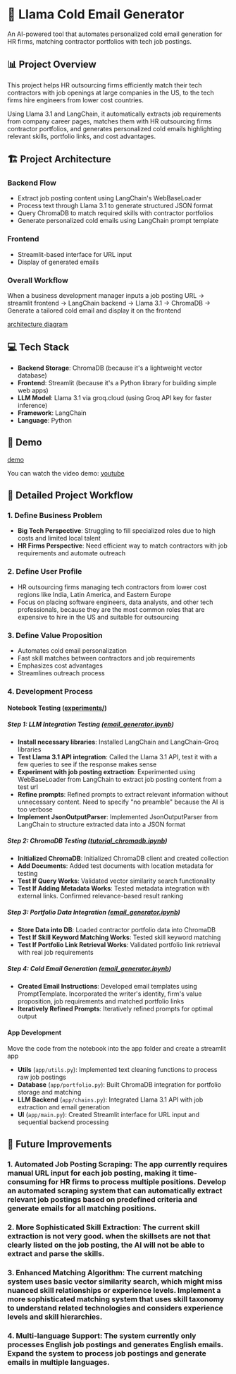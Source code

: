# 🤖 Llama Cold Email Generator 

An AI-powered tool that automates personalized cold email generation for HR firms, matching contractor portfolios with tech job postings.

## 📊 Project Overview

This project helps HR outsourcing firms efficiently match their tech contractors with job openings at large companies in the US, to the tech firms hire engineers from lower cost countries. 

Using Llama 3.1 and LangChain, it automatically extracts job requirements from company career pages, matches them with HR outsourcing firms contractor portfolios, and generates personalized cold emails highlighting relevant skills, portfolio links, and cost advantages.

## 🏗️ Project Architecture

### Backend Flow
- Extract job posting content using LangChain's WebBaseLoader
- Process text through Llama 3.1 to generate structured JSON format
- Query ChromaDB to match required skills with contractor portfolios
- Generate personalized cold emails using LangChain prompt template

### Frontend
- Streamlit-based interface for URL input
- Display of generated emails

### Overall Workflow
When a business development manager inputs a job posting URL -> streamlit frontend -> LangChain backend -> Llama 3.1 -> ChromaDB -> Generate a tailored cold email and display it on the frontend

[architecture diagram](architecture.png)

## 💻 Tech Stack

- **Backend Storage**: ChromaDB (because it's a lightweight vector database)
- **Frontend**: Streamlit (because it's a Python library for building simple web apps)
- **LLM Model**: Llama 3.1 via groq.cloud (using Groq API key for faster inference)
- **Framework**: LangChain
- **Language**: Python

## 🎥 Demo

[demo](demo/demo.gif)

You can watch the video demo: [youtube](https://youtu.be/KS0ShCQTc04)

## 📝 Detailed Project Workflow

### 1. Define Business Problem
- **Big Tech Perspective**: Struggling to fill specialized roles due to high costs and limited local talent
- **HR Firms Perspective**: Need efficient way to match contractors with job requirements and automate outreach

### 2. Define User Profile
- HR outsourcing firms managing tech contractors from lower cost regions like India, Latin America, and Eastern Europe
- Focus on placing software engineers, data analysts, and other tech professionals, because they are the most common roles that are expensive to hire in the US and suitable for outsourcing

### 3. Define Value Proposition
- Automates cold email personalization
- Fast skill matches between contractors and job requirements
- Emphasizes cost advantages
- Streamlines outreach process

### 4. Development Process
#### Notebook Testing ([experiments/](experiments/))
##### Step 1: LLM Integration Testing ([email_generator.ipynb](experiments/email_generator.ipynb))
- **Install necessary libraries**: Installed LangChain and LangChain-Groq libraries
- **Test Llama 3.1 API integration**:  Called the Llama 3.1 API, test it with a few queries to see if the response makes sense
- **Experiment with job posting extraction**: Experimented using WebBaseLoader from LangChain to extract job posting content from a test url
- **Refine prompts**: Refined prompts to extract relevant information without unnecessary content. Need to specify "no preamble" because the AI is too verbose
- **Implement JsonOutputParser**: Implemented JsonOutputParser from LangChain to structure extracted data into a JSON format

##### Step 2: ChromaDB Testing ([tutorial_chromadb.ipynb](experiments/tutorial_chromadb.ipynb)) 
- **Initialized ChromaDB**: Initialized ChromaDB client and created collection
- **Add Documents**: Added test documents with location metadata for testing
- **Test If Query Works**: Validated vector similarity search functionality
- **Test If Adding Metadata Works**: Tested metadata integration with external links. Confirmed relevance-based result ranking

##### Step 3: Portfolio Data Integration ([email_generator.ipynb](experiments/email_generator.ipynb))
- **Store Data into DB**: Loaded contractor portfolio data into ChromaDB
- **Test If Skill Keyword Matching Works**: Tested skill keyword matching
- **Test If Portfolio Link Retrieval Works**: Validated portfolio link retrieval with real job requirements

##### Step 4: Cold Email Generation ([email_generator.ipynb](experiments/email_generator.ipynb))
- **Created Email Instructions**: Developed email templates using PromptTemplate. Incorporated the writer's identity, firm's value proposition,  job requirements and matched portfolio links
- **Iteratively Refined Prompts**: Iteratively refined prompts for optimal output

#### App Development
Move the code from the notebook into the app folder and create a streamlit app
- **Utils** (`app/utils.py`): Implemented text cleaning functions to process raw job postings
- **Database** (`app/portfolio.py`): Built ChromaDB integration for portfolio storage and matching
- **LLM Backend** (`app/chains.py`): Integrated Llama 3.1 API with job extraction and email generation
- **UI** (`app/main.py`): Created Streamlit interface for URL input and sequential backend processing

## 🚀 Future Improvements

### 1. **Automated Job Posting Scraping**: The app currently requires manual URL input for each job posting, making it time-consuming for HR firms to process multiple positions. Develop an automated scraping system that can automatically extract relevant job postings based on predefined criteria and generate emails for all matching positions.

### 2. **More Sophisticated Skill Extraction**: The current skill extraction is not very good. when the skillsets are not that clearly listed on the job posting, the AI will not be able to extract and parse the skills.

### 3. **Enhanced Matching Algorithm**: The current matching system uses basic vector similarity search, which might miss nuanced skill relationships or experience levels. Implement a more sophisticated matching system that uses skill taxonomy to understand related technologies and considers experience levels and skill hierarchies.

### 4. **Multi-language Support**: The system currently only processes English job postings and generates English emails. Expand the system to process job postings and generate emails in multiple languages.

